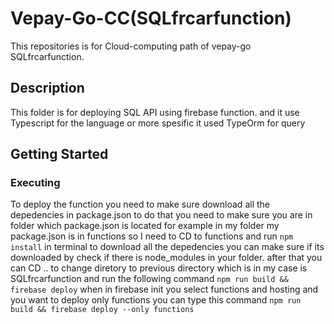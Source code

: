 
# Vepay-Go-CC(SQLfrcarfunction)
This repositories is for Cloud-computing path of vepay-go SQLfrcarfunction. 

## Description

This folder is for deploying SQL API using firebase function. and it use Typescript for the language or more spesific it used TypeOrm for query 

## Getting Started

### Executing 
To deploy the function you need to make sure download all the depedencies in package.json to do that you need to make sure you are in folder which package.json is located for example in my folder my package.json is in functions so I need to CD to functions and run ```npm install``` in terminal to download all the depedencies you can make sure if its downloaded by check if there is node_modules in your folder. after that you can CD .. to change diretory to previous directory which is in my case is SQLfrcarfunction and run the following command ```npm run build && firebase deploy``` when in firebase init you select functions and hosting and you want to deploy only functions you can type this command ```npm run build && firebase deploy --only functions```
